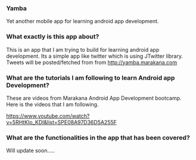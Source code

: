 ### Yamba

Yet another mobile app for learning android app development.

### What exactly is this app about?

This is an app that I am trying to build for learning android app development. Its a simple app like twitter which is using JTwitter library. Tweets will be posted/fetched from from http://yamba.marakana.com

### What are the tutorials I am following to learn Android app Development?

These are videos from Marakana Android App Development bootcamp. Here is the videos that I am following.

https://www.youtube.com/watch?v=5RHtKIo_KDI&list=SPE08A97D36D5A255F

### What are the functionalities in the app that has been covered?

Will update soon…..
